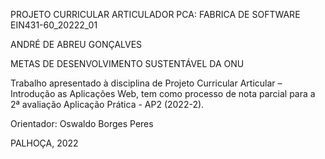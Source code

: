 PROJETO CURRICULAR ARTICULADOR
PCA: FABRICA DE SOFTWARE EIN431-60_20222_01

ANDRÉ DE ABREU GONÇALVES 


METAS DE DESENVOLVIMENTO SUSTENTÁVEL DA  ONU 

	
Trabalho apresentado à disciplina de Projeto Curricular Articular – Introdução as Aplicações Web, tem como processo de nota parcial para a 2ª avaliação Aplicação Prática - AP2  (2022-2). 


Orientador: Oswaldo Borges Peres



PALHOÇA, 2022
